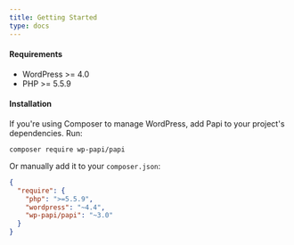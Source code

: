 ```yaml
---
title: Getting Started
type: docs
---
```


#### Requirements

- WordPress >= 4.0
- PHP >= 5.5.9

#### Installation

If you're using Composer to manage WordPress, add Papi to your project's dependencies. Run:

`composer require wp-papi/papi`

Or manually add it to your `composer.json`:

```json
{
  "require": {
    "php": ">=5.5.9",
    "wordpress": "~4.4",
    "wp-papi/papi": "~3.0"
  }
}
```
